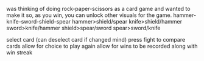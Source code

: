 was thinking of doing rock-paper-scissors as a card game and wanted to make it so, as you win, you can unlock other visuals for the game.
hammer-knife-sword-shield-spear
hammer>shield/spear
knife>shield/hammer
sword>knife/hammer
shield>spear/sword
spear>sword/knife

select card (can deselect card if changed mind)
press fight to compare cards
allow for choice to play again
allow for wins to be recorded along with win streak
